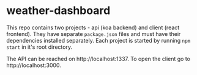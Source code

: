 # weather-dashboard

This repo contains two projects - api (koa backend) and client (react frontend).
They have separate `package.json` files and must have their dependencies installed separately.
Each project is started by running `npm start` in it's root directory.

The API can be reached on http://localhost:1337.
To open the client go to http://localhost:3000.
